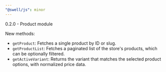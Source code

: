 ```yaml
---
"@swell/js": minor
---
```


0.2.0 - Product module

New methods:

- `getProduct`: Fetches a single product by ID or slug.
- `getProductList`: Fetches a paginated list of the store's products, which can be optionally filtered.
- `getActiveVariant`: Returns the variant that matches the selected product options, with normalized price data.

